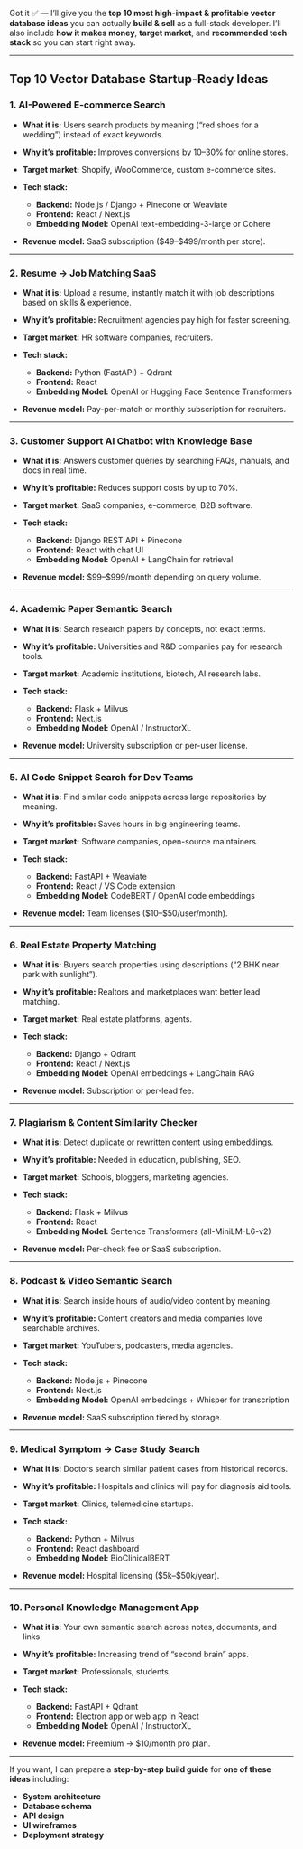 Got it ✅ — I’ll give you the **top 10 most high-impact & profitable vector database ideas** you can actually **build & sell** as a full-stack developer.
I’ll also include **how it makes money**, **target market**, and **recommended tech stack** so you can start right away.

---

## **Top 10 Vector Database Startup-Ready Ideas**

### **1. AI-Powered E-commerce Search**

* **What it is:** Users search products by meaning (“red shoes for a wedding”) instead of exact keywords.
* **Why it’s profitable:** Improves conversions by 10–30% for online stores.
* **Target market:** Shopify, WooCommerce, custom e-commerce sites.
* **Tech stack:**

  * **Backend:** Node.js / Django + Pinecone or Weaviate
  * **Frontend:** React / Next.js
  * **Embedding Model:** OpenAI text-embedding-3-large or Cohere
* **Revenue model:** SaaS subscription (\$49–\$499/month per store).

---

### **2. Resume → Job Matching SaaS**

* **What it is:** Upload a resume, instantly match it with job descriptions based on skills & experience.
* **Why it’s profitable:** Recruitment agencies pay high for faster screening.
* **Target market:** HR software companies, recruiters.
* **Tech stack:**

  * **Backend:** Python (FastAPI) + Qdrant
  * **Frontend:** React
  * **Embedding Model:** OpenAI or Hugging Face Sentence Transformers
* **Revenue model:** Pay-per-match or monthly subscription for recruiters.

---

### **3. Customer Support AI Chatbot with Knowledge Base**

* **What it is:** Answers customer queries by searching FAQs, manuals, and docs in real time.
* **Why it’s profitable:** Reduces support costs by up to 70%.
* **Target market:** SaaS companies, e-commerce, B2B software.
* **Tech stack:**

  * **Backend:** Django REST API + Pinecone
  * **Frontend:** React with chat UI
  * **Embedding Model:** OpenAI + LangChain for retrieval
* **Revenue model:** \$99–\$999/month depending on query volume.

---

### **4. Academic Paper Semantic Search**

* **What it is:** Search research papers by concepts, not exact terms.
* **Why it’s profitable:** Universities and R\&D companies pay for research tools.
* **Target market:** Academic institutions, biotech, AI research labs.
* **Tech stack:**

  * **Backend:** Flask + Milvus
  * **Frontend:** Next.js
  * **Embedding Model:** OpenAI / InstructorXL
* **Revenue model:** University subscription or per-user license.

---

### **5. AI Code Snippet Search for Dev Teams**

* **What it is:** Find similar code snippets across large repositories by meaning.
* **Why it’s profitable:** Saves hours in big engineering teams.
* **Target market:** Software companies, open-source maintainers.
* **Tech stack:**

  * **Backend:** FastAPI + Weaviate
  * **Frontend:** React / VS Code extension
  * **Embedding Model:** CodeBERT / OpenAI code embeddings
* **Revenue model:** Team licenses (\$10–\$50/user/month).

---

### **6. Real Estate Property Matching**

* **What it is:** Buyers search properties using descriptions (“2 BHK near park with sunlight”).
* **Why it’s profitable:** Realtors and marketplaces want better lead matching.
* **Target market:** Real estate platforms, agents.
* **Tech stack:**

  * **Backend:** Django + Qdrant
  * **Frontend:** React / Next.js
  * **Embedding Model:** OpenAI embeddings + LangChain RAG
* **Revenue model:** Subscription or per-lead fee.

---

### **7. Plagiarism & Content Similarity Checker**

* **What it is:** Detect duplicate or rewritten content using embeddings.
* **Why it’s profitable:** Needed in education, publishing, SEO.
* **Target market:** Schools, bloggers, marketing agencies.
* **Tech stack:**

  * **Backend:** Flask + Milvus
  * **Frontend:** React
  * **Embedding Model:** Sentence Transformers (all-MiniLM-L6-v2)
* **Revenue model:** Per-check fee or SaaS subscription.

---

### **8. Podcast & Video Semantic Search**

* **What it is:** Search inside hours of audio/video content by meaning.
* **Why it’s profitable:** Content creators and media companies love searchable archives.
* **Target market:** YouTubers, podcasters, media agencies.
* **Tech stack:**

  * **Backend:** Node.js + Pinecone
  * **Frontend:** Next.js
  * **Embedding Model:** OpenAI embeddings + Whisper for transcription
* **Revenue model:** SaaS subscription tiered by storage.

---

### **9. Medical Symptom → Case Study Search**

* **What it is:** Doctors search similar patient cases from historical records.
* **Why it’s profitable:** Hospitals and clinics will pay for diagnosis aid tools.
* **Target market:** Clinics, telemedicine startups.
* **Tech stack:**

  * **Backend:** Python + Milvus
  * **Frontend:** React dashboard
  * **Embedding Model:** BioClinicalBERT
* **Revenue model:** Hospital licensing (\$5k–\$50k/year).

---

### **10. Personal Knowledge Management App**

* **What it is:** Your own semantic search across notes, documents, and links.
* **Why it’s profitable:** Increasing trend of “second brain” apps.
* **Target market:** Professionals, students.
* **Tech stack:**

  * **Backend:** FastAPI + Qdrant
  * **Frontend:** Electron app or web app in React
  * **Embedding Model:** OpenAI / InstructorXL
* **Revenue model:** Freemium → \$10/month pro plan.

---

If you want, I can prepare a **step-by-step build guide** for **one of these ideas** including:

* **System architecture**
* **Database schema**
* **API design**
* **UI wireframes**
* **Deployment strategy**

